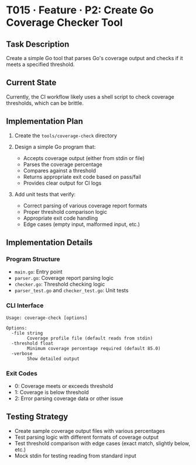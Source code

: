 # T015 · Feature · P2: Create Go Coverage Checker Tool

## Task Description
Create a simple Go tool that parses Go's coverage output and checks if it meets a specified threshold.

## Current State
Currently, the CI workflow likely uses a shell script to check coverage thresholds, which can be brittle.

## Implementation Plan

1. Create the `tools/coverage-check` directory 
2. Design a simple Go program that:
   - Accepts coverage output (either from stdin or file)
   - Parses the coverage percentage
   - Compares against a threshold
   - Returns appropriate exit code based on pass/fail
   - Provides clear output for CI logs

3. Add unit tests that verify:
   - Correct parsing of various coverage report formats
   - Proper threshold comparison logic
   - Appropriate exit code handling
   - Edge cases (empty input, malformed input, etc.)

## Implementation Details

### Program Structure
- `main.go`: Entry point 
- `parser.go`: Coverage report parsing logic
- `checker.go`: Threshold checking logic
- `parser_test.go` and `checker_test.go`: Unit tests

### CLI Interface
```
Usage: coverage-check [options]

Options:
  -file string
        Coverage profile file (default reads from stdin)
  -threshold float
        Minimum coverage percentage required (default 85.0)
  -verbose
        Show detailed output
```

### Exit Codes
- 0: Coverage meets or exceeds threshold
- 1: Coverage is below threshold
- 2: Error parsing coverage data or other issue

## Testing Strategy
- Create sample coverage output files with various percentages
- Test parsing logic with different formats of coverage output
- Test threshold comparison with edge cases (exact match, slightly below, etc.)
- Mock stdin for testing reading from standard input